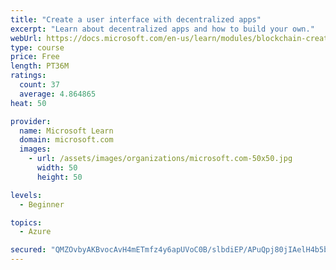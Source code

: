 ```yaml
---
title: "Create a user interface with decentralized apps"
excerpt: "Learn about decentralized apps and how to build your own."
webUrl: https://docs.microsoft.com/en-us/learn/modules/blockchain-create-ui-decentralized-apps/
type: course
price: Free
length: PT36M
ratings:
  count: 37
  average: 4.864865
heat: 50

provider:
  name: Microsoft Learn
  domain: microsoft.com
  images:
    - url: /assets/images/organizations/microsoft.com-50x50.jpg
      width: 50
      height: 50

levels:
  - Beginner

topics:
  - Azure

secured: "QMZOvbyAKBvocAvH4mETmfz4y6apUVoC0B/slbdiEP/APuQpj80jIAelH4b5b4nstJHUEqS+f45MnqWxCyI4RmUY1x/mx+6Bc9sWEVNMh6+XY7gs4Lfc8vLtKfaZhnz3M5RZhq5TdtW+4y/U9TyeDLVQhKbjuNvyz0V64heFDnppIBT25FGRVum9C6ooqa4UT5GsWgCe55/spa1V41EpPrqlZxPzlExi1Tr5fbKF6OLpjGEolj4JXuof2JzWRAhsavdIcAg/+avCxmdJc8GvvCZGpwV6fvXfhPI3AeuzBpAFsUB9CbR31w3lv/UxZLjxdcvfiGswQakDpdA2lPYvGma2s0RIfigYCHbuXTMrJkD32B6Zrm7NYgHYJ5dFM5Pik7STviWlkOVXFtrq18coMPokPbKbS2p2gc5eRxzgLo8=;ukglGBK/OgmKdVvRd1MfWA=="
---
```


